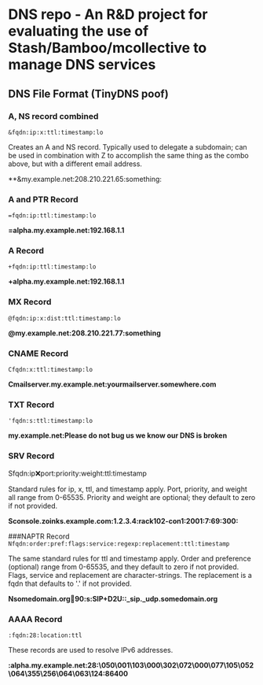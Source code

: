 # DNS repo - An R&D project for evaluating the use of Stash/Bamboo/mcollective to manage DNS services
## DNS File Format (TinyDNS poof)
### A, NS record combined
`&fqdn:ip:x:ttl:timestamp:lo`

Creates an A and NS record. Typically used to delegate a subdomain; can be used in combination with Z to accomplish the same thing as the combo above, but with a different email address.

**&my.example.net:208.210.221.65:something:
### A and PTR Record
`=fqdn:ip:ttl:timestamp:lo`

**=alpha.my.example.net:192.168.1.1**

### A Record
`+fqdn:ip:ttl:timestamp:lo`

**+alpha.my.example.net:192.168.1.1**

### MX Record
`@fqdn:ip:x:dist:ttl:timestamp:lo`

**@my.example.net:208.210.221.77:something**

### CNAME Record
`Cfqdn:x:ttl:timestamp:lo`

**Cmailserver.my.example.net:yourmailserver.somewhere.com**

### TXT Record
`'fqdn:s:ttl:timestamp:lo`

**my.example.net:Please do not bug us we know our DNS is broken**

### SRV Record
Sfqdn:ip:x:port:priority:weight:ttl:timestamp

Standard rules for ip, x, ttl, and timestamp apply. Port, priority, and weight all range from 0-65535. Priority and weight are optional; they default to zero if not provided.

**Sconsole.zoinks.example.com:1.2.3.4:rack102-con1:2001:7:69:300:**

###NAPTR Record
`Nfqdn:order:pref:flags:service:regexp:replacement:ttl:timestamp`

The same standard rules for ttl and timestamp apply. Order and preference (optional) range from 0-65535, and they default to zero if not provided. Flags, service and replacement are character-strings. The replacement is a fqdn that defaults to '.' if not provided.

**Nsomedomain.org:100:90:s:SIP+D2U::_sip._udp.somedomain.org**

### AAAA Record
`:fqdn:28:location:ttl`

These records are used to resolve IPv6 addresses.

**:alpha.my.example.net:28:\050\001\103\000\302\072\000\077\105\052\064\355\256\064\063\124:86400**
